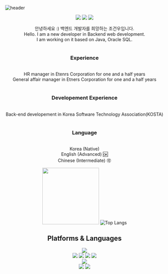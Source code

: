 ![header](https://capsule-render.vercel.app/api?type=waving)
<div align=center> 
  <p>
  <a href="https://www.notion.so/Kevin-s-Note-17a640d16aa540a7a2e32db28350b08e" target="_blank"><img src="https://img.shields.io/badge/Kevin's Island-000000?style=flat-square&logo=Notion&logoColor=white"/></a> 
  <a href="https://www.notion.so/Kevin-s-Note-17a640d16aa540a7a2e32db28350b08e" target="_blank"><img src="https://img.shields.io/badge/Blog-DD0B78?style=flat-square&logo=GitHub%20Sponsors&logoColor=white"/></a>
  <a href="mailto:jokw9250@gmail.com" target="_blank"><img src="https://img.shields.io/badge/jokw9250@gmail.com-EA4335?style=flat-square&logo=Gmail&logoColor=white"/></a>
  <!-- <a href="https://www.linkedin.com/in/" target="_blank"><img src="https://img.shields.io/badge/KevinJo-Keonwoo-0A66C2?style=flat-square&logo=Linkedin&logoColor=white"/></a> -->
  
</p>
<p>
  안녕하세요 :) 백엔드 개발자를 희망하는 조건우입니다. <br/>
  Hello. I am a new developer in Backend web development.<br/>
  I am working on it based on Java, Oracle SQL.<br/><br/>
  
  <h3>Experience </h3> <br/>
  HR manager in Etenrs Corporation for one and a half years <br/>
  General affair manager in Etners Corporation for one and a half years <br/><br/>
  
  <h3>Developement Experience </h3><br/>
  Back-end developement in Korea Software Technology Association(KOSTA) <br/><br/>
  
  <h3>Language </h3><br/>
  Korea (Native) <br/>
  English (Advanced) 🆗 <br/>
  Chinese (Intermediate) 🉑 <br/>
  
</p>

   <img height="180em" src="https://github-readme-stats.vercel.app/api?username=KevinJo-Keonwoo&show_icons=true&hide_border=true&&count_private=true&include_all_commits=true" />   ![Top Langs](https://github-readme-stats.vercel.app/api/top-langs/?username=KevinJo-Keonwoo&layout=compact&hide_border=true&theme=white)
  

  

## Platforms & Languages
<p>
  
  <img src="https://img.shields.io/badge/java-007396?style=for-the-badge&logo=java&logoColor=white"> 
  <br>  
  <img src="https://img.shields.io/badge/html5-E34F26?style=for-the-badge&logo=html5&logoColor=white"> 
  <img src="https://img.shields.io/badge/css-1572B6?style=for-the-badge&logo=css3&logoColor=white"> 
  <img src="https://img.shields.io/badge/javascript-F7DF1E?style=for-the-badge&logo=javascript&logoColor=black"> 
  <img src="https://img.shields.io/badge/jquery-0769AD?style=for-the-badge&logo=jquery&logoColor=white">
  <br>
  <img src="https://img.shields.io/badge/Oracle-F80000?style=for-the-badge&logo=oracle&logoColor=white">
  <br>
  <img src="https://img.shields.io/badge/Spring-6DB33F?style=for-the-badge&logo=Spring&logoColor=white">
  <img src="https://img.shields.io/badge/SpringBoot-6DB33F?style=for-the-badge&logo=SpringBoot&logoColor=white">
</p>
